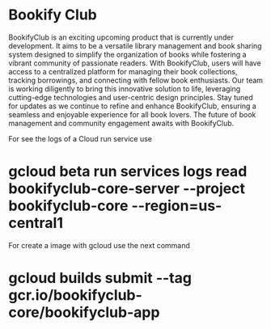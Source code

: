 # Bookify Club

BookifyClub is an exciting upcoming product that is currently under development. It aims to be a versatile library management and book sharing system designed to simplify the organization of books while fostering a vibrant community of passionate readers. With BookifyClub, users will have access to a centralized platform for managing their book collections, tracking borrowings, and connecting with fellow book enthusiasts. Our team is working diligently to bring this innovative solution to life, leveraging cutting-edge technologies and user-centric design principles. Stay tuned for updates as we continue to refine and enhance BookifyClub, ensuring a seamless and enjoyable experience for all book lovers. The future of book management and community engagement awaits with BookifyClub.


For see the logs of a Cloud run service use
# gcloud beta run services logs read bookifyclub-core-server --project bookifyclub-core --region=us-central1

For create a image with gcloud use the next command
# gcloud builds submit --tag gcr.io/bookifyclub-core/bookifyclub-app
 


